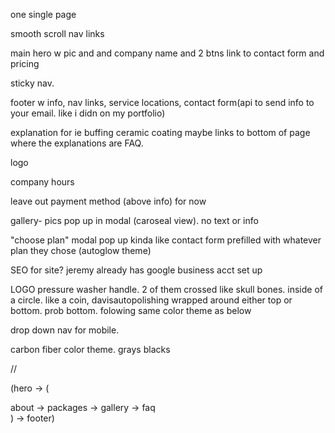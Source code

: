 one single page

smooth scroll nav links

main hero w pic and and company name and 2 btns link to contact form and pricing

sticky nav.

footer w info, nav links, service locations, contact form(api to send info to your email. like i didn on my portfolio)

explanation for ie buffing ceramic coating maybe links to bottom of page where the explanations are FAQ.

logo

company hours

<!-- what payment we accept (bitcoin etherium zelle cashapp venmo) -->
leave out payment method (above info) for now

gallery- pics pop up in modal (caroseal view). no text or info

"choose plan" modal pop up kinda like contact form prefilled with whatever plan they chose (autoglow theme)

SEO for site? jeremy already has google business acct set up

LOGO pressure washer handle. 2 of them crossed like skull bones. inside of a circle. like a coin, davisautopolishing wrapped around either top or bottom. prob bottom. folowing same color theme as below

drop down nav for mobile.

carbon fiber color theme. grays blacks

//

(<CONTAINER>hero -> 
(<MAIN>about -> packages -> gallery -> faq</MAIN>)
-> footer</CONTAINER>)